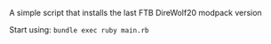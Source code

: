 A simple script that installs the last FTB DireWolf20 modpack version

Start using:
```bundle exec ruby main.rb```
